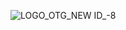 ![LOGO_OTG_NEW ID_-8](https://github.com/OTG-Ventures/.github/assets/11397955/9ce4ccb4-d889-4621-9d9d-c6722ab35262)
